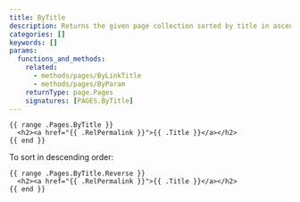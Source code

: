 ```yaml
---
title: ByTitle
description: Returns the given page collection sorted by title in ascending order.
categories: []
keywords: []
params:
  functions_and_methods:
    related:
      - methods/pages/ByLinkTitle
      - methods/pages/ByParam
    returnType: page.Pages
    signatures: [PAGES.ByTitle]
---
```


```go-html-template
{{ range .Pages.ByTitle }}
  <h2><a href="{{ .RelPermalink }}">{{ .Title }}</a></h2>
{{ end }}
```

To sort in descending order:

```go-html-template
{{ range .Pages.ByTitle.Reverse }}
  <h2><a href="{{ .RelPermalink }}">{{ .Title }}</a></h2>
{{ end }}
```
